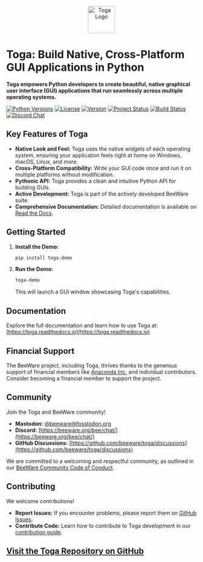 <p align="center">
  <img src="https://beeware.org/project/toga/toga.png" width="72" alt="Toga Logo">
</p>

# Toga: Build Native, Cross-Platform GUI Applications in Python

**Toga empowers Python developers to create beautiful, native graphical user interface (GUI) applications that run seamlessly across multiple operating systems.**

[![Python Versions](https://img.shields.io/pypi/pyversions/toga.svg)](https://pypi.python.org/pypi/toga)
[![License](https://img.shields.io/pypi/l/toga.svg)](https://github.com/beeware/toga/blob/main/LICENSE)
[![Version](https://img.shields.io/pypi/v/toga.svg)](https://pypi.python.org/pypi/toga)
[![Project Status](https://img.shields.io/pypi/status/toga.svg)](https://pypi.python.org/pypi/toga)
[![Build Status](https://github.com/beeware/toga/workflows/CI/badge.svg?branch=main)](https://github.com/beeware/toga/actions)
[![Discord Chat](https://img.shields.io/discord/836455665257021440?label=Discord%20Chat&logo=discord&style=plastic)](https://beeware.org/bee/chat/)

## Key Features of Toga

*   **Native Look and Feel:** Toga uses the native widgets of each operating system, ensuring your application feels right at home on Windows, macOS, Linux, and more.
*   **Cross-Platform Compatibility:** Write your GUI code once and run it on multiple platforms without modification.
*   **Pythonic API:** Toga provides a clean and intuitive Python API for building GUIs.
*   **Active Development:** Toga is part of the actively developed BeeWare suite.
*   **Comprehensive Documentation:** Detailed documentation is available on [Read the Docs](https://toga.readthedocs.io).

## Getting Started

1.  **Install the Demo:**
    ```bash
    pip install toga-demo
    ```
2.  **Run the Demo:**
    ```bash
    toga-demo
    ```
    This will launch a GUI window showcasing Toga's capabilities.

## Documentation

Explore the full documentation and learn how to use Toga at: [https://toga.readthedocs.io](https://toga.readthedocs.io)

## Financial Support

The BeeWare project, including Toga, thrives thanks to the generous support of financial members like [Anaconda Inc.](https://anaconda.com/) and individual contributors. Consider becoming a financial member to support the project.

## Community

Join the Toga and BeeWare community!

*   **Mastodon:** [@beeware@fosstodon.org](https://fosstodon.org/@beeware)
*   **Discord:** [https://beeware.org/bee/chat/](https://beeware.org/bee/chat/)
*   **GitHub Discussions:** [https://github.com/beeware/toga/discussions](https://github.com/beeware/toga/discussions)

We are committed to a welcoming and respectful community, as outlined in our [BeeWare Community Code of Conduct](https://beeware.org/community/behavior/).

## Contributing

We welcome contributions!

*   **Report Issues:** If you encounter problems, please report them on [GitHub Issues](https://github.com/beeware/toga/issues).
*   **Contribute Code:**  Learn how to contribute to Toga development in our [contribution guide](https://toga.readthedocs.io/en/latest/how-to/contribute/index.html).

##  [Visit the Toga Repository on GitHub](https://github.com/beeware/toga)